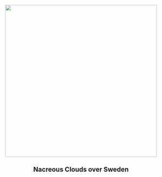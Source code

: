 
<p align="center"><img src="https://apod.nasa.gov/apod/image/2502/IMG_0340-Internet-2_1024.jpg" width="500" height="500"></p>
<h2 align="center"> Nacreous Clouds over Sweden </h2>

